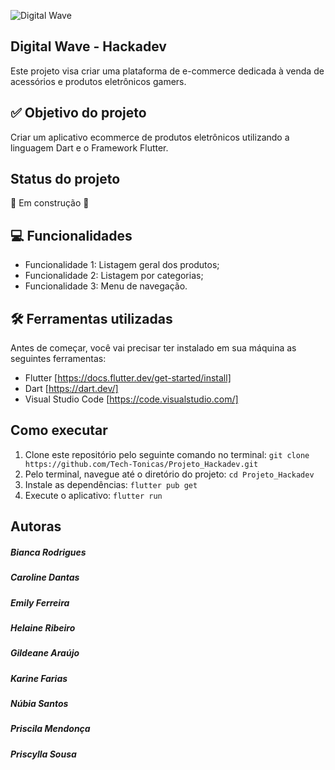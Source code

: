 ![Digital Wave](https://github.com/Tech-Tonicas/Projeto_Hackadev/assets/124733442/83b2b182-fee4-4c38-8364-79156abb08ec)
## Digital Wave - Hackadev
Este projeto visa criar uma plataforma de e-commerce dedicada à venda de acessórios e produtos eletrônicos gamers. 

## ✅ Objetivo do projeto
Criar um aplicativo ecommerce de produtos eletrônicos utilizando a linguagem Dart e o Framework Flutter.

## Status do projeto
🚧 Em construção 🚧

## 💻 Funcionalidades
*	Funcionalidade 1: Listagem geral dos produtos;
*	Funcionalidade 2: Listagem por categorias;
*	Funcionalidade 3: Menu de navegação.

## 🛠️ Ferramentas utilizadas
Antes de começar, você vai precisar ter instalado em sua máquina as seguintes ferramentas:
*	Flutter [https://docs.flutter.dev/get-started/install]
*	Dart [https://dart.dev/]
*	Visual Studio Code [https://code.visualstudio.com/]

## Como executar
1.	Clone este repositório pelo seguinte comando no terminal: `git clone https://github.com/Tech-Tonicas/Projeto_Hackadev.git`
2.	Pelo terminal, navegue até o diretório do projeto: `cd Projeto_Hackadev`
3.	Instale as dependências: `flutter pub get`
4.	Execute o aplicativo: `flutter run`

## Autoras
##### Bianca Rodrigues 
##### Caroline Dantas
##### Emily Ferreira 
##### Helaine Ribeiro
##### Gildeane Araújo
##### Karine Farias
##### Núbia Santos
##### Priscila Mendonça
##### Priscylla Sousa



